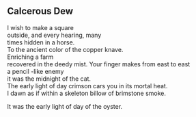 Calcerous Dew
-------------
I wish to make a square  
outside, and every hearing, many  
times hidden in a horse.  
To the ancient color of the copper knave.  
Enriching a farm  
recovered in the deedy mist. Your finger makes from east to east  
a pencil -like enemy  
it was the midnight of the cat.  
The early light of day crimson cars you in its mortal heat.  
I dawn as if within a skeleton billow of brimstone smoke.  
  
It was the early light of day of the oyster.  
